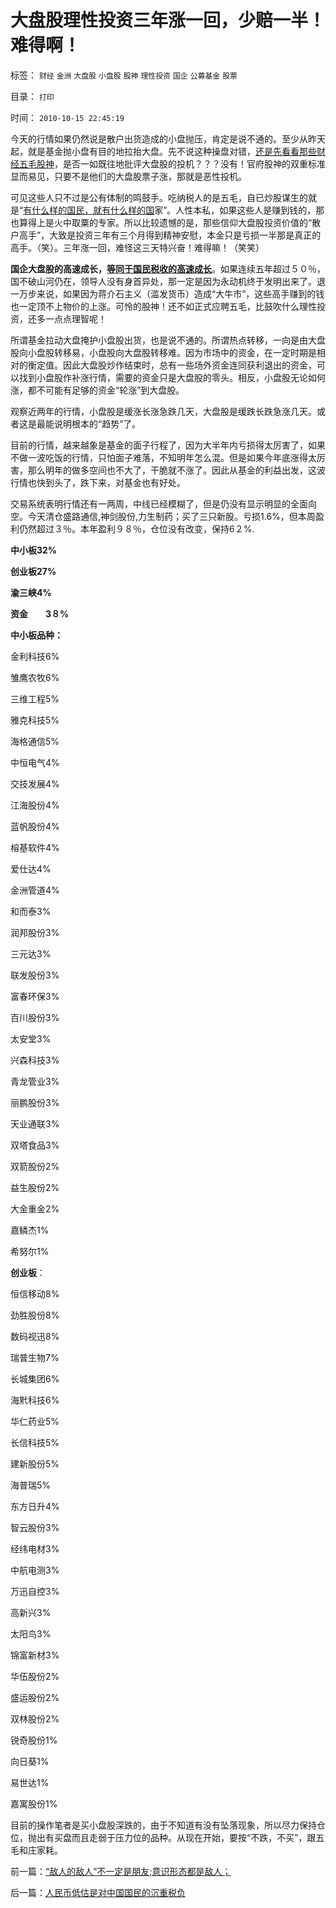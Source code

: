 # 大盘股理性投资三年涨一回，少赔一半！难得啊！

标签： `财经` `金洲` `大盘股` `小盘股` `股神` `理性投资` `国企` `公募基金` `股票` 

目录： `打印`

时间： `2010-10-15 22:45:19`

今天的行情如果仍然说是散户出货造成的小盘抛压，肯定是说不通的。至少从昨天起，就是基金抛小盘有目的地拉抬大盘。先不说这种操盘对错，[还是先看看那些财经五毛股神](../../../2010/9/14/股票市场价格陪审团！.md)，是否一如既往地批评大盘股的投机？？？没有！官府股神的双重标准显而易见，只要不是他们的大盘股票子涨，那就是恶性投机。

可见这些人只不过是公有体制的鸣鼓手。吃纳税人的是五毛，自已炒股谋生的就是“[有什么样的国民，就有什么样的国](../../../2010/4/15/“反对派”不是“对抗派”.md)家”。人性本私，如果这些人是赚到钱的，那也算得上是火中取粟的专家。所以比较遗憾的是，那些信仰大盘股投资价值的“散户高手”，大致是投资三年有三个月得到精神安慰，本金只是亏损一半那是真正的高手。（笑）。三年涨一回，难怪这三天特兴奋！难得嘛！（笑笑）

**国企大盘股的高速成长，**[**等同于国民税收的高速成长**](../../../2009/8/8/国民福利缺失是因为国企是社会的负资产.md)。如果连续五年超过５０％，国不破山河仍在，领导人没有身首异处，那一定是因为永动机终于发明出来了。退一万步来说，如果因为蒋介石主义（滥发货币）造成“大牛市”，这些高手赚到的钱也一定顶不上物价的上涨。可怜的股神！还不如正式应聘五毛，比鼓吹什么理性投资，还多一点点理智呢！

所谓基金拉动大盘掩护小盘股出货，也是说不通的。所谓热点转移，一向是由大盘股向小盘股转移易，小盘股向大盘股转移难。因为市场中的资金，在一定时期是相对的衡定值。因此大盘股炒作结束时，总有一些场外资金连同获利退出的资金，可以找到小盘股作补涨行情，需要的资金只是大盘股的零头。相反，小盘股无论如何涨，都不可能有足够的资金“轮涨”到大盘股。

观察近两年的行情，小盘股是缓涨长涨急跌几天，大盘股是缓跌长跌急涨几天。或者这是最能说明根本的“趋势”了。

目前的行情，越来越象是基金的面子行程了，因为大半年内亏损得太厉害了，如果不做一波吃饭的行情，只怕面子难落，不知明年怎么混。但是如果今年底涨得太厉害，那么明年的做多空间也不大了，干脆就不涨了。因此从基金的利益出发，这波行情也快到头了，跌下来，对基金也有好处。

交易系统表明行情还有一两周，中线已经模糊了，但是仍没有显示明显的全面向空。今天清仓盛路通信,神剑股份,力生制药；买了三只新股。亏损1.6%，但本周盈利仍然超过３％。本年盈利９８％，仓位没有改变，保持6２%.

**中小板32%**

**创业板27%**

**渝三峡4%**

**资金　　3８%**



**中小板品种：**

金利科技6%

雏鹰农牧6%

三维工程5%

雅克科技5%

海格通信5%

中恒电气4%

交技发展4%

江海股份4%

蓝帆股份4%

榕基软件4%

爱仕达4%

金洲管道4%

和而泰3%

润邦股份3%

三元达3%

联发股份3%

富春环保3%

百川股份3%

太安堂3%

兴森科技3%

青龙管业3%

丽鹏股份3%

天业通联3%

双塔食品3%

双箭股份2%

益生股份2%

大金重金2%

嘉鳞杰1%

希努尔1%

**创业板**：

恒信移动8%

劲胜股份8%

数码视迅8%

瑞普生物7%

长城集团6%

海黓科技6%

华仁药业5%

长信科技5%

建新股份5%

海普瑞5%

东方日升4%

智云股份3%

经纬电材3%

中航电测3%

万迅自控3%

高新兴3%

太阳鸟3%

锦富新材3%

华伍股份2%

盛运股份2%

双林股份2%

锐奇股份1%

向日葵1%

易世达1%

嘉寓股份1%

目前的操作笔者是买小盘股深跌的，由于不知道有没有坠落现象，所以尽力保持仓位，抛出有买盘而且走弱于压力位的品种。从现在开始，要按“不跌，不买”，跟五毛和庄家耗。



前一篇：[“敌人的敌人”不一定是朋友;意识形态都是敌人；](../../../2010/10/14/“敌人的敌人”不一定是朋友;意识形态都是敌人；.md)

后一篇：[人民币低估是对中国国民的沉重税负](../../../2010/10/15/人民币低估是对中国国民的沉重税负.md)
